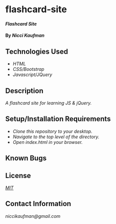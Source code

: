 # flashcard-site

#### _Flashcard Site_

#### By _**Nicci Kaufman**_

## Technologies Used

* _HTML_
* _CSS/Bootstrap_
* _Javascript/JQuery_

## Description

_A flashcard site for learning JS & jQuery._

## Setup/Installation Requirements

* _Clone this repository to your desktop._
* _Navigate to the top level of the directory._
* _Open index.html in your browser._


## Known Bugs


## License

_[MIT](https://en.wikipedia.org/wiki/MIT_License)_

## Contact Information

_niccikaufman@gmail.com_